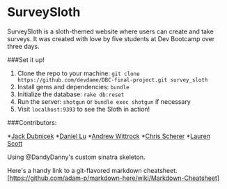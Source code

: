 # SurveySloth

SurveySloth is a sloth-themed website where users can create and take surveys.  It was created with love by five students at Dev Bootcamp over three days.

###Set it up!

1.  Clone the repo to your machine: `git clone https://github.com/devdame/DBC-final-project.git survey_sloth`
2.  Install gems and dependencies: `bundle`
3.  Initialize the database: `rake db:reset`
4.  Run the server: `shotgun` or `bundle exec shotgun` if necessary
5.  Visit `localhost:9393` to see the Sloth in action!


###Contributors:

*[Jack Dubnicek](https://www.github.com/jdubnicek)
*[Daniel Lu](https://www.github.com/dandydanny)
*[Andrew Wittrock](https://www.github.com/birdrock)
*[Chris Scherer](https://www.github.com/chrisscherer)
*[Lauren Scott](https://www.github.com/devdame)


Using @DandyDanny's custom sinatra skeleton.

Here's a handy link to a git-flavored markdown cheatsheet. [https://github.com/adam-p/markdown-here/wiki/Markdown-Cheatsheet]
